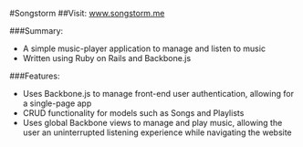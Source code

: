 #Songstorm
##Visit: www.songstorm.me

###Summary:
- A simple music-player application to manage and listen to music
- Written using Ruby on Rails and Backbone.js

###Features:
- Uses Backbone.js to manage front-end user authentication, allowing for a single-page app
- CRUD functionality for models such as Songs and Playlists
- Uses global Backbone views to manage and play music, allowing the user an uninterrupted listening experience while navigating the website
